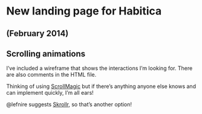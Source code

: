 New landing page for Habitica
======================
## (February 2014)


## Scrolling animations
I’ve included a wireframe that shows the interactions I’m looking for. There are also comments in the HTML file.

Thinking of using [ScrollMagic](http://janpaepke.github.io/ScrollMagic/) but if there’s anything anyone else knows and can implement quickly, I’m all ears!

@lefnire suggests [Skrollr](https://github.com/Prinzhorn/skrollr), so that’s another option!
